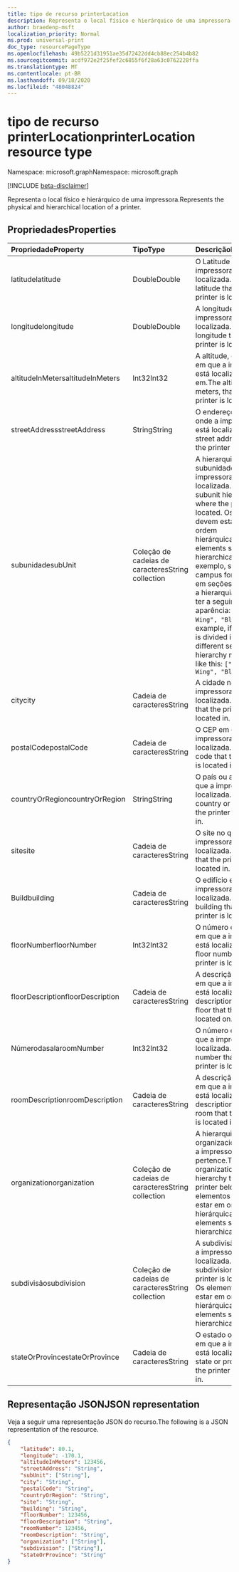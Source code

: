 ```yaml
---
title: tipo de recurso printerLocation
description: Representa o local físico e hierárquico de uma impressora.
author: braedenp-msft
localization_priority: Normal
ms.prod: universal-print
doc_type: resourcePageType
ms.openlocfilehash: 49b5221d31951ae35d72422dd4cb88ec254b4b82
ms.sourcegitcommit: acdf972e2f25fef2c6855f6f28a63c0762228ffa
ms.translationtype: MT
ms.contentlocale: pt-BR
ms.lasthandoff: 09/18/2020
ms.locfileid: "48048824"
---
```

# <a name="printerlocation-resource-type"></a><span data-ttu-id="ea095-103">tipo de recurso printerLocation</span><span class="sxs-lookup"><span data-stu-id="ea095-103">printerLocation resource type</span></span>

<span data-ttu-id="ea095-104">Namespace: microsoft.graph</span><span class="sxs-lookup"><span data-stu-id="ea095-104">Namespace: microsoft.graph</span></span>

[!INCLUDE [beta-disclaimer](../../includes/beta-disclaimer.md)]

<span data-ttu-id="ea095-105">Representa o local físico e hierárquico de uma impressora.</span><span class="sxs-lookup"><span data-stu-id="ea095-105">Represents the physical and hierarchical location of a printer.</span></span>

## <a name="properties"></a><span data-ttu-id="ea095-106">Propriedades</span><span class="sxs-lookup"><span data-stu-id="ea095-106">Properties</span></span>
| <span data-ttu-id="ea095-107">Propriedade</span><span class="sxs-lookup"><span data-stu-id="ea095-107">Property</span></span>     | <span data-ttu-id="ea095-108">Tipo</span><span class="sxs-lookup"><span data-stu-id="ea095-108">Type</span></span>        | <span data-ttu-id="ea095-109">Descrição</span><span class="sxs-lookup"><span data-stu-id="ea095-109">Description</span></span> |
|:-------------|:------------|:------------|
|<span data-ttu-id="ea095-110">latitude</span><span class="sxs-lookup"><span data-stu-id="ea095-110">latitude</span></span>|<span data-ttu-id="ea095-111">Double</span><span class="sxs-lookup"><span data-stu-id="ea095-111">Double</span></span>|<span data-ttu-id="ea095-112">O Latitude em que a impressora está localizada.</span><span class="sxs-lookup"><span data-stu-id="ea095-112">The latitude that the printer is located at.</span></span>|
|<span data-ttu-id="ea095-113">longitude</span><span class="sxs-lookup"><span data-stu-id="ea095-113">longitude</span></span>|<span data-ttu-id="ea095-114">Double</span><span class="sxs-lookup"><span data-stu-id="ea095-114">Double</span></span>|<span data-ttu-id="ea095-115">A longitude em que a impressora está localizada.</span><span class="sxs-lookup"><span data-stu-id="ea095-115">The longitude that the printer is located at.</span></span>|
|<span data-ttu-id="ea095-116">altitudeInMeters</span><span class="sxs-lookup"><span data-stu-id="ea095-116">altitudeInMeters</span></span>|<span data-ttu-id="ea095-117">Int32</span><span class="sxs-lookup"><span data-stu-id="ea095-117">Int32</span></span>|<span data-ttu-id="ea095-118">A altitude, em metros, em que a impressora está localizada em.</span><span class="sxs-lookup"><span data-stu-id="ea095-118">The altitude, in meters, that the printer is located at.</span></span>|
|<span data-ttu-id="ea095-119">streetAddress</span><span class="sxs-lookup"><span data-stu-id="ea095-119">streetAddress</span></span>|<span data-ttu-id="ea095-120">String</span><span class="sxs-lookup"><span data-stu-id="ea095-120">String</span></span>|<span data-ttu-id="ea095-121">O endereço de rua onde a impressora está localizada.</span><span class="sxs-lookup"><span data-stu-id="ea095-121">The street address where the printer is located.</span></span>|
|<span data-ttu-id="ea095-122">subunidade</span><span class="sxs-lookup"><span data-stu-id="ea095-122">subUnit</span></span>|<span data-ttu-id="ea095-123">Coleção de cadeias de caracteres</span><span class="sxs-lookup"><span data-stu-id="ea095-123">String collection</span></span>|<span data-ttu-id="ea095-124">A hierarquia de subunidade onde a impressora está localizada.</span><span class="sxs-lookup"><span data-stu-id="ea095-124">The subunit hierarchy where the printer is located.</span></span> <span data-ttu-id="ea095-125">Os elementos devem estar em ordem hierárquica.</span><span class="sxs-lookup"><span data-stu-id="ea095-125">The elements should be in hierarchical order.</span></span> <span data-ttu-id="ea095-126">Por exemplo, se um campus for dividido em seções diferentes, a hierarquia poderá ter a seguinte aparência: `["East Wing", "Block A"]`</span><span class="sxs-lookup"><span data-stu-id="ea095-126">For example, if a campus is divided into different sections, the hierarchy might look like this: `["East Wing", "Block A"]`</span></span>|
|<span data-ttu-id="ea095-127">city</span><span class="sxs-lookup"><span data-stu-id="ea095-127">city</span></span>|<span data-ttu-id="ea095-128">Cadeia de caracteres</span><span class="sxs-lookup"><span data-stu-id="ea095-128">String</span></span>|<span data-ttu-id="ea095-129">A cidade na qual a impressora está localizada.</span><span class="sxs-lookup"><span data-stu-id="ea095-129">The city that the printer is located in.</span></span>|
|<span data-ttu-id="ea095-130">postalCode</span><span class="sxs-lookup"><span data-stu-id="ea095-130">postalCode</span></span>|<span data-ttu-id="ea095-131">Cadeia de caracteres</span><span class="sxs-lookup"><span data-stu-id="ea095-131">String</span></span>|<span data-ttu-id="ea095-132">O CEP em que a impressora está localizada.</span><span class="sxs-lookup"><span data-stu-id="ea095-132">The postal code that the printer is located in.</span></span>|
|<span data-ttu-id="ea095-133">countryOrRegion</span><span class="sxs-lookup"><span data-stu-id="ea095-133">countryOrRegion</span></span>|<span data-ttu-id="ea095-134">String</span><span class="sxs-lookup"><span data-stu-id="ea095-134">String</span></span>|<span data-ttu-id="ea095-135">O país ou a região em que a impressora está localizada.</span><span class="sxs-lookup"><span data-stu-id="ea095-135">The country or region that the printer is located in.</span></span>|
|<span data-ttu-id="ea095-136">site</span><span class="sxs-lookup"><span data-stu-id="ea095-136">site</span></span>|<span data-ttu-id="ea095-137">Cadeia de caracteres</span><span class="sxs-lookup"><span data-stu-id="ea095-137">String</span></span>|<span data-ttu-id="ea095-138">O site no qual a impressora está localizada.</span><span class="sxs-lookup"><span data-stu-id="ea095-138">The site that the printer is located in.</span></span>|
|<span data-ttu-id="ea095-139">Build</span><span class="sxs-lookup"><span data-stu-id="ea095-139">building</span></span>|<span data-ttu-id="ea095-140">Cadeia de caracteres</span><span class="sxs-lookup"><span data-stu-id="ea095-140">String</span></span>|<span data-ttu-id="ea095-141">O edifício em que a impressora está localizada.</span><span class="sxs-lookup"><span data-stu-id="ea095-141">The building that the printer is located in.</span></span>|
|<span data-ttu-id="ea095-142">floorNumber</span><span class="sxs-lookup"><span data-stu-id="ea095-142">floorNumber</span></span>|<span data-ttu-id="ea095-143">Int32</span><span class="sxs-lookup"><span data-stu-id="ea095-143">Int32</span></span>|<span data-ttu-id="ea095-144">O número do andar em que a impressora está localizada.</span><span class="sxs-lookup"><span data-stu-id="ea095-144">The floor number that the printer is located on.</span></span>|
|<span data-ttu-id="ea095-145">floorDescription</span><span class="sxs-lookup"><span data-stu-id="ea095-145">floorDescription</span></span>|<span data-ttu-id="ea095-146">Cadeia de caracteres</span><span class="sxs-lookup"><span data-stu-id="ea095-146">String</span></span>|<span data-ttu-id="ea095-147">A descrição do piso em que a impressora está localizada.</span><span class="sxs-lookup"><span data-stu-id="ea095-147">The description of the floor that the printer is located on.</span></span>|
|<span data-ttu-id="ea095-148">Númerodasala</span><span class="sxs-lookup"><span data-stu-id="ea095-148">roomNumber</span></span>|<span data-ttu-id="ea095-149">Int32</span><span class="sxs-lookup"><span data-stu-id="ea095-149">Int32</span></span>|<span data-ttu-id="ea095-150">O número da sala em que a impressora está localizada.</span><span class="sxs-lookup"><span data-stu-id="ea095-150">The room number that the printer is located in.</span></span>|
|<span data-ttu-id="ea095-151">roomDescription</span><span class="sxs-lookup"><span data-stu-id="ea095-151">roomDescription</span></span>|<span data-ttu-id="ea095-152">Cadeia de caracteres</span><span class="sxs-lookup"><span data-stu-id="ea095-152">String</span></span>|<span data-ttu-id="ea095-153">A descrição da sala em que a impressora está localizada.</span><span class="sxs-lookup"><span data-stu-id="ea095-153">The description of the room that the printer is located in.</span></span>|
|<span data-ttu-id="ea095-154">organization</span><span class="sxs-lookup"><span data-stu-id="ea095-154">organization</span></span>|<span data-ttu-id="ea095-155">Coleção de cadeias de caracteres</span><span class="sxs-lookup"><span data-stu-id="ea095-155">String collection</span></span>|<span data-ttu-id="ea095-156">A hierarquia organizacional à qual a impressora pertence.</span><span class="sxs-lookup"><span data-stu-id="ea095-156">The organizational hierarchy that the printer belongs to.</span></span> <span data-ttu-id="ea095-157">Os elementos devem estar em ordem hierárquica.</span><span class="sxs-lookup"><span data-stu-id="ea095-157">The elements should be in hierarchical order.</span></span>|
|<span data-ttu-id="ea095-158">subdivisão</span><span class="sxs-lookup"><span data-stu-id="ea095-158">subdivision</span></span>|<span data-ttu-id="ea095-159">Coleção de cadeias de caracteres</span><span class="sxs-lookup"><span data-stu-id="ea095-159">String collection</span></span>|<span data-ttu-id="ea095-160">A subdivisão em que a impressora está localizada.</span><span class="sxs-lookup"><span data-stu-id="ea095-160">The subdivision that the printer is located in.</span></span> <span data-ttu-id="ea095-161">Os elementos devem estar em ordem hierárquica.</span><span class="sxs-lookup"><span data-stu-id="ea095-161">The elements should be in hierarchical order.</span></span>|
|<span data-ttu-id="ea095-162">stateOrProvince</span><span class="sxs-lookup"><span data-stu-id="ea095-162">stateOrProvince</span></span>|<span data-ttu-id="ea095-163">Cadeia de caracteres</span><span class="sxs-lookup"><span data-stu-id="ea095-163">String</span></span>|<span data-ttu-id="ea095-164">O estado ou província em que a impressora está localizada.</span><span class="sxs-lookup"><span data-stu-id="ea095-164">The state or province that the printer is located in.</span></span>|

## <a name="json-representation"></a><span data-ttu-id="ea095-165">Representação JSON</span><span class="sxs-lookup"><span data-stu-id="ea095-165">JSON representation</span></span>

<span data-ttu-id="ea095-166">Veja a seguir uma representação JSON do recurso.</span><span class="sxs-lookup"><span data-stu-id="ea095-166">The following is a JSON representation of the resource.</span></span>

<!-- {
  "blockType": "resource",
  "optionalProperties": [

  ],
  "@odata.type": "microsoft.graph.printerLocation"
}-->

```json
{
    "latitude": 80.1,
    "longitude": -170.1,
    "altitudeInMeters": 123456,
    "streetAddress": "String",
    "subUnit": ["String"],
    "city": "String",
    "postalCode": "String",
    "countryOrRegion": "String",
    "site": "String",
    "building": "String",
    "floorNumber": 123456,
    "floorDescription": "String",
    "roomNumber": 123456,
    "roomDescription": "String",
    "organization": ["String"],
    "subdivision": ["String"],
    "stateOrProvince": "String"
}
```

<!-- uuid: 8fcb5dbc-d5aa-4681-8e31-b001d5168d79
2015-10-25 14:57:30 UTC -->
<!-- {
  "type": "#page.annotation",
  "description": "printerLocation resource",
  "keywords": "",
  "section": "documentation",
  "tocPath": ""
}-->

